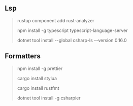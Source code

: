 ## Lsp

>rustup component add rust-analyzer
>
>npm install -g typescript typescript-language-server
>
>dotnet tool install --global csharp-ls --version 0.16.0

## Formatters

>npm install -g prettier
>
>cargo install stylua
>
>cargo install rustfmt
>
>dotnet tool install -g csharpier
